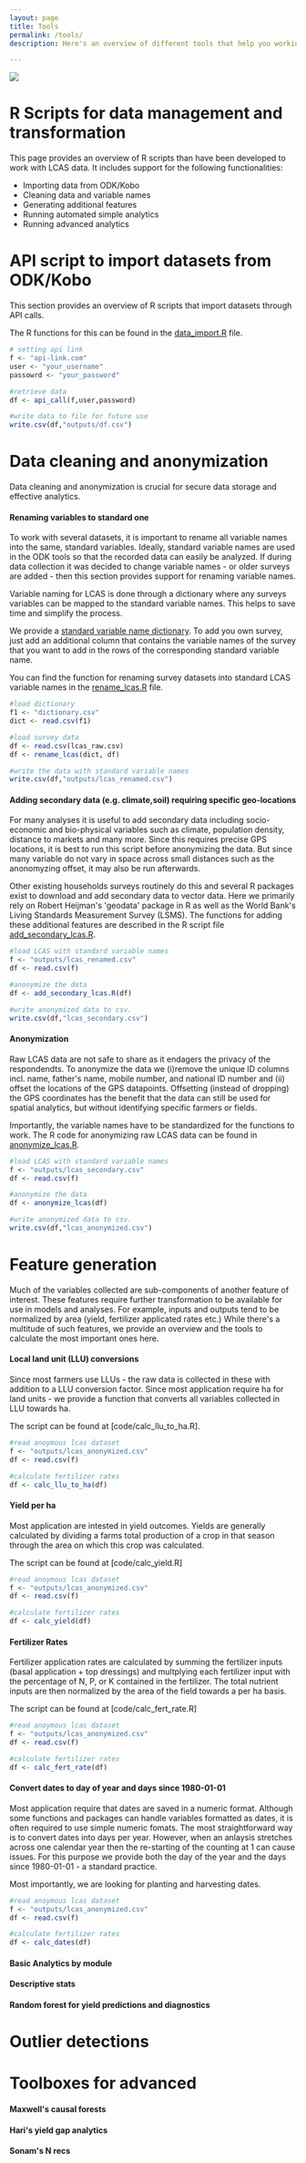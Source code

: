 ```yaml
---
layout: page
title: Tools
permalink: /tools/
description: Here's an overview of different tools that help you working with LCAS datasets. Tools are written in R. Templates and deployment are generally done with Kobo toolbox.

---
```


![](photo.jpg)


# R Scripts for data management and transformation

This page provides an overview of R scripts than have been developed to work with LCAS data.
It includes support for the following functionalities:

- Importing data from ODK/Kobo
- Cleaning data and variable names
- Generating additional features
- Running automated simple analytics
- Running advanced analytics



# API script to import datasets from ODK/Kobo

This section provides an overview of R scripts that import datasets through API calls.

The R functions for this can be found in the [data_import.R](code/data_import.R) file. 


```R
# setting api link 
f <- "api-link.com"
user <- "your_username"
passowrd <- "your_password"

#retrieve data
df <- api_call(f,user,password)

#write data to file for future use
write.csv(df,"outputs/df.csv")
```


# Data cleaning and anonymization

Data cleaning and anonymization is crucial for secure data storage and effective analytics.


#### Renaming variables to standard one

To work with several datasets, it is important to rename all variable names into the same, standard variables. Ideally, standard variable names are used in the ODK tools so that the recorded data can easily be analyzed. If during data collection it was decided to change variable names - or older surveys are added - then this section provides support for renaming variable names.

Variable naming for LCAS is done through a dictionary where any surveys variables can be mapped to the standard variable names. This helps to save time and simplify the process.

We provide a [standard variable name dictionary](dict.csv). To add you own survey, just add an additional column that contains the variable names of the survey that you want to add in the rows of the corresponding standard variable name.

You can find the function for renaming survey datasets into standard LCAS variable names in the [rename_lcas.R](code/rename_lcas.R) file. 


```R
#load dictionary
f1 <- "dictionary.csv"
dict <- read.csv(f1)

#load survey data
df <- read.csv(lcas_raw.csv)
df <- rename_lcas(dict, df)

#write the data with standard variable names
write.csv(df,"outputs/lcas_renamed.csv")
```


#### Adding secondary data (e.g. climate,soil) requiring specific geo-locations

For many analyses it is useful to add secondary data including socio-economic and bio-physical variables such as climate, population density, distance to markets and many more. Since this requires precise GPS locations, it is best to run this script before anonymizing the data. But since many variable do not vary in space across small distances such as the anonomyzing offset, it may also be run afterwards.

Other existing households surveys routinely do this and several R packages exist to download and add secondary data to vector data. Here we primarily rely on Robert Heijman's 'geodata' package in R as well as the World Bank's Living Standards Measurement Survey (LSMS). The functions for adding these additional features are described in the R script file [add_secondary_lcas.R](code/add_secondary_lcas.R).


```R
#load LCAS with standard variable names
f <- "outputs/lcas_renamed.csv"
df <- read.csv(f)

#anonymize the data
df <- add_secondary_lcas.R(df)

#write anonymized data to csv.
write.csv(df,"lcas_secondary.csv")
```


#### Anonymization
Raw LCAS data are not safe to share as it endagers the privacy of the respondendts. To anonymize the data we (i)remove the unique ID columns incl. name, father's name, mobile number, and national ID number and (ii) offset the locations of the GPS datapoints. Offsetting (instead of dropping) the GPS coordinates has the benefit that the data can still be used for spatial analytics, but without identifying specific farmers or fields.

Importantly, the variable names have to be standardized for the functions to work. The R code for anonymizing raw LCAS data can be found in [anonymize_lcas.R](code/anonomyze_lcas.R).

```R
#load LCAS with standard variable names
f <- "outputs/lcas_secondary.csv"
df <- read.csv(f)

#anonymize the data
df <- anonymize_lcas(df)

#write anonymized data to csv.
write.csv(df,"lcas_anonymized.csv")
```

# Feature generation

Much of the variables collected are sub-components of another feature of interest. These features require further transformation to be available for use in models and analyses. For example, inputs and outputs tend to be normalized by area (yield, fertilizer applicated rates etc.) While there's a multitude of such features, we provide an overview and the tools to calculate the most important ones here.


#### Local land unit (LLU) conversions

Since most farmers use LLUs - the raw data is collected in these with addition to a LLU conversion factor. Since most application require ha for land units - we provide a function that converts all variables collected in LLU towards ha.

The script can be found at [code/calc_llu_to_ha.R].


```R
#read anoymous lcas dataset
f <- "outputs/lcas_anonymized.csv"
df <- read.csv(f)

#calculate fertilizer rates
df <- calc_llu_to_ha(df)


```



#### Yield per ha

Most application are intested in yield outcomes. Yields are generally calculated by dividing a farms total production of a crop in that season through the area on which this crop was calculated.


The script can be found at [code/calc_yield.R]

```R
#read anoymous lcas dataset
f <- "outputs/lcas_anonymized.csv"
df <- read.csv(f)

#calculate fertilizer rates
df <- calc_yield(df)


```


#### Fertilizer Rates

Fertilizer application rates are calculated by summing the fertilizer inputs (basal application + top dressings) and multplying each fertilizer input with the percentage of N, P, or K contained in the fertilizer. The total nutrient inputs are then normalized by the area of the field towards a per ha basis.

The script can be found at [code/calc_fert_rate.R]

```R
#read anoymous lcas dataset
f <- "outputs/lcas_anonymized.csv"
df <- read.csv(f)

#calculate fertilizer rates
df <- calc_fert_rate(df)

```


#### Convert dates to day of year and days since 1980-01-01

Most application require that dates are saved in a numeric format. Although some functions and packages can handle variables formatted as dates, it is often required to use simple numeric fomats. The most straightforward way is to convert dates into days per year. However, when an anlaysis stretches across one calendar year then the re-starting of the counting at 1 can cause issues. For this purpose we provide both the day of the year and the days since 1980-01-01 - a standard practice.

Most importantly, we are looking for planting and harvesting dates. 

```R
#read anoymous lcas dataset
f <- "outputs/lcas_anonymized.csv"
df <- read.csv(f)

#calculate fertilizer rates
df <- calc_dates(df)

```


#### Basic Analytics by module




#### Descriptive stats

#### Random forest for yield predictions and diagnostics


# Outlier detections


# Toolboxes for advanced

#### Maxwell's causal forests

#### Hari's yield gap analytics

#### Sonam's N recs




